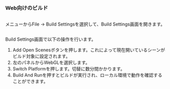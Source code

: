 ### Web向けのビルド

![]()

メニューからFile → Build Settingsを選択して、Build Settings画面を開きます。

![]()

Build Settings画面で以下の操作を行います。

1. Add Open Scenesボタンを押します。これによって現在開いているシーンがビルド対象に設定されます。
2. 左のパネルからWebGLを選択します。
3. Switch Platformを押します。切替に数分間かかります。
4. Build And Runを押すとビルドが実行され、ローカル環境で動作を確認することができます。

![]()
